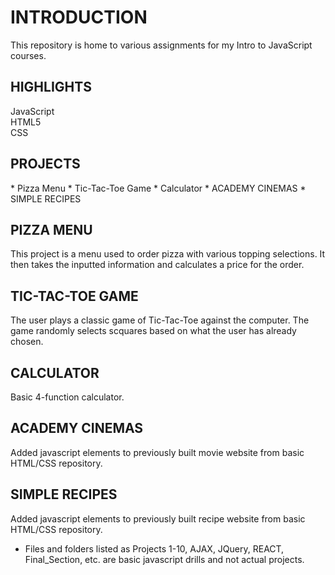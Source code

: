 <h1>INTRODUCTION</h1> 
This repository is home to various assignments for my Intro to JavaScript courses.

<h2>HIGHLIGHTS</h2> 
JavaScript<br>
HTML5<br>
CSS

<h2>PROJECTS</h2> 
  * Pizza Menu
  * Tic-Tac-Toe Game
  * Calculator
  * ACADEMY CINEMAS
  * SIMPLE RECIPES

<h2>PIZZA MENU</h2>
This project is a menu used to order pizza with various topping selections. It then takes the inputted information and calculates a price for the order.

<h2>TIC-TAC-TOE GAME</h2>
The user plays a classic game of Tic-Tac-Toe against the computer. The game randomly selects scquares based on what the user has already chosen. 

<h2>CALCULATOR</h2>
Basic 4-function calculator.

<h2>ACADEMY CINEMAS</h2>
Added javascript elements to previously built movie website from basic HTML/CSS repository.

<h2>SIMPLE RECIPES</h2>
Added javascript elements to previously built recipe website from basic HTML/CSS repository.


* Files and folders listed as Projects 1-10, AJAX, JQuery, REACT, Final_Section, etc. are basic javascript drills and not actual projects. 
  
